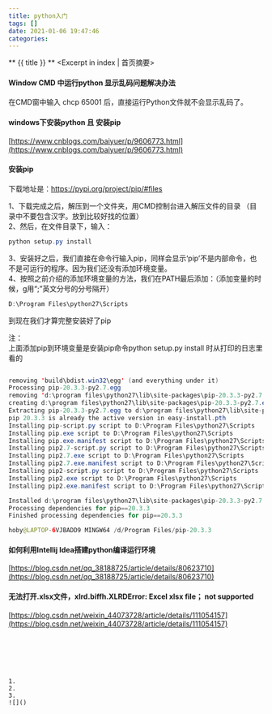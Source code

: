 ```yaml
---
title: python入门
tags: []
date: 2021-01-06 19:47:46
categories:
---
```

** {{ title }} ** <Excerpt in index | 首页摘要>


<!-- more -->

#### Window CMD 中运行python 显示乱码问题解决办法

在CMD窗中输入 chcp 65001 后，直接运行Python文件就不会显示乱码了。


#### windows下安装python 且 安装pip

[https://www.cnblogs.com/baiyuer/p/9606773.html](https://www.cnblogs.com/baiyuer/p/9606773.html)

#### 安装pip    
下载地址是：https://pypi.org/project/pip/#files   

1、下载完成之后，解压到一个文件夹，用CMD控制台进入解压文件的目录 （目录中不要包含汉字。放到比较好找的位置）  
2、然后，在文件目录下，输入：
```java
python setup.py install  
```
3、安装好之后，我们直接在命令行输入pip，同样会显示‘pip’不是内部命令，也不是可运行的程序。因为我们还没有添加环境变量。   
4、按照之前介绍的添加环境变量的方法，我们在PATH最后添加：（添加变量的时候，g用“;”英文分号的分号隔开）  
```java
D:\Program Files\python27\Scripts
```
到现在我们才算完整安装好了pip  

注：  
上面添加pip到环境变量是安装pip命令python setup.py install 时从打印的日志里看的

```java

removing 'build\bdist.win32\egg' (and everything under it)
Processing pip-20.3.3-py2.7.egg
removing 'd:\program files\python27\lib\site-packages\pip-20.3.3-py2.7.egg' (and everything under it)
creating d:\program files\python27\lib\site-packages\pip-20.3.3-py2.7.egg
Extracting pip-20.3.3-py2.7.egg to d:\program files\python27\lib\site-packages
pip 20.3.3 is already the active version in easy-install.pth
Installing pip-script.py script to D:\Program Files\python27\Scripts
Installing pip.exe script to D:\Program Files\python27\Scripts
Installing pip.exe.manifest script to D:\Program Files\python27\Scripts
Installing pip2.7-script.py script to D:\Program Files\python27\Scripts
Installing pip2.7.exe script to D:\Program Files\python27\Scripts
Installing pip2.7.exe.manifest script to D:\Program Files\python27\Scripts
Installing pip2-script.py script to D:\Program Files\python27\Scripts
Installing pip2.exe script to D:\Program Files\python27\Scripts
Installing pip2.exe.manifest script to D:\Program Files\python27\Scripts

Installed d:\program files\python27\lib\site-packages\pip-20.3.3-py2.7.egg
Processing dependencies for pip==20.3.3
Finished processing dependencies for pip==20.3.3

hoby@LAPTOP-6VJBADD9 MINGW64 /d/Program Files/pip-20.3.3

```



#### 如何利用Intellij Idea搭建python编译运行环境
[https://blog.csdn.net/qq_38188725/article/details/80623710](https://blog.csdn.net/qq_38188725/article/details/80623710)   


#### 无法打开.xlsx文件，xlrd.biffh.XLRDError: Excel xlsx file； not supported
[https://blog.csdn.net/weixin_44073728/article/details/111054157](https://blog.csdn.net/weixin_44073728/article/details/111054157)


```java

```
![]()
```




1. 
2. 
3. 
![]()